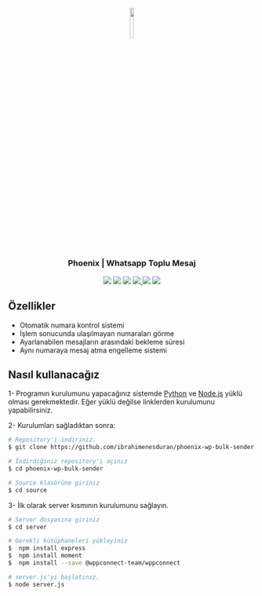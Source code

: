 <p align="center"><img width=12.5% src="https://github.com/ibrahimenesduran/phoenix-wp-bulk-sender/blob/main/images/logo.png"></p>

<h3 align="center">Phoenix | Whatsapp Toplu Mesaj</h3>

<p align="center">
  <a>
    <img src="https://img.shields.io/badge/python-v3.6+-blue.svg">
  </a>  
  <a>
    <img src="https://img.shields.io/badge/node-v16.0+-yellow.svg">
  </a>
  <a>
    <img src="https://img.shields.io/badge/dependencies-up%20to%20date-brightgreen.svg">
  </a>
  <a href="https://github.com/ibrahimenesduran/phoenix-wp-bulk-sender/issues">
    <img src="https://img.shields.io/github/issues/ibrahimenesduran/phoenix-wp-bulk-sender.svg">
  </a>
  <a>
    <img src="https://img.shields.io/badge/contributions-welcome-orange.svg">
  </a>
  <a href="https://opensource.org/licenses/MIT">
    <img src="https://img.shields.io/badge/license-MIT-blue.svg">
  </a>
</p>

## Özellikler

* Otomatik numara kontrol sistemi
* İşlem sonucunda ulaşılmayan numaraları görme
* Ayarlanabilen mesajların arasındaki bekleme süresi
* Aynı numaraya mesaj atma engelleme sistemi

## Nasıl kullanacağız

1- Programın kurulumunu yapacağınız sistemde [Python](https://www.python.org/downloads/) ve [Node.js](https://nodejs.org/en/download/) yüklü olması gerekmektedir. Eğer yüklü değilse linklerden kurulumunu yapabilirsiniz.

2- Kurulumları sağladıktan sonra: 

```bash
# Repository'i indiriniz.
$ git clone https://github.com/ibrahimenesduran/phoenix-wp-bulk-sender.git

# İndirdiğiniz repository'i açınız
$ cd phoenix-wp-bulk-sender

# Source klasörüne giriniz
$ cd source

```

3- İlk olarak server kısmının kurulumunu sağlayın.

```bash
# Server dosyasına giriniz
$ cd server

# Gerekli kütüphaneleri yükleyiniz
$  npm install express
$  npm install moment
$  npm install --save @wppconnect-team/wppconnect

# server.js'yi başlatınız.
$ node server.js

```
